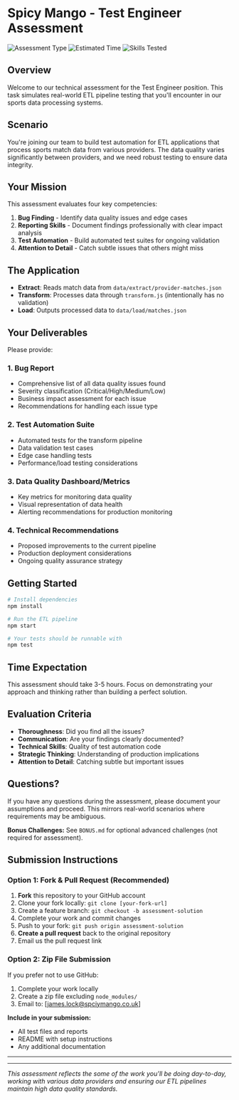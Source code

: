 # Spicy Mango - Test Engineer Assessment

![Assessment Type](https://img.shields.io/badge/Type-Technical%20Assessment-blue)
![Estimated Time](https://img.shields.io/badge/Time-3--5%20hours-green)
![Skills Tested](https://img.shields.io/badge/Skills-Testing%20%7C%20QA%20%7C%20ETL-orange)

## Overview

Welcome to our technical assessment for the Test Engineer position. This task simulates real-world ETL pipeline testing that you'll encounter in our sports data processing systems.

## Scenario

You're joining our team to build test automation for ETL applications that process sports match data from various providers. The data quality varies significantly between providers, and we need robust testing to ensure data integrity.

## Your Mission

This assessment evaluates four key competencies:

1. **Bug Finding** - Identify data quality issues and edge cases
2. **Reporting Skills** - Document findings professionally with clear impact analysis
3. **Test Automation** - Build automated test suites for ongoing validation
4. **Attention to Detail** - Catch subtle issues that others might miss

## The Application

-   **Extract**: Reads match data from `data/extract/provider-matches.json`
-   **Transform**: Processes data through `transform.js` (intentionally has no validation)
-   **Load**: Outputs processed data to `data/load/matches.json`

## Your Deliverables

Please provide:

### 1. Bug Report

-   Comprehensive list of all data quality issues found
-   Severity classification (Critical/High/Medium/Low)
-   Business impact assessment for each issue
-   Recommendations for handling each issue type

### 2. Test Automation Suite

-   Automated tests for the transform pipeline
-   Data validation test cases
-   Edge case handling tests
-   Performance/load testing considerations

### 3. Data Quality Dashboard/Metrics

-   Key metrics for monitoring data quality
-   Visual representation of data health
-   Alerting recommendations for production monitoring

### 4. Technical Recommendations

-   Proposed improvements to the current pipeline
-   Production deployment considerations
-   Ongoing quality assurance strategy

## Getting Started

```bash
# Install dependencies
npm install

# Run the ETL pipeline
npm start

# Your tests should be runnable with
npm test
```

## Time Expectation

This assessment should take 3-5 hours. Focus on demonstrating your approach and thinking rather than building a perfect solution.

## Evaluation Criteria

-   **Thoroughness**: Did you find all the issues?
-   **Communication**: Are your findings clearly documented?
-   **Technical Skills**: Quality of test automation code
-   **Strategic Thinking**: Understanding of production implications
-   **Attention to Detail**: Catching subtle but important issues

## Questions?

If you have any questions during the assessment, please document your assumptions and proceed. This mirrors real-world scenarios where requirements may be ambiguous.

**Bonus Challenges:** See `BONUS.md` for optional advanced challenges (not required for assessment).

## Submission Instructions

### Option 1: Fork & Pull Request (Recommended)

1. **Fork** this repository to your GitHub account
2. Clone your fork locally: `git clone [your-fork-url]`
3. Create a feature branch: `git checkout -b assessment-solution`
4. Complete your work and commit changes
5. Push to your fork: `git push origin assessment-solution`
6. **Create a pull request** back to the original repository
7. Email us the pull request link

### Option 2: Zip File Submission

If you prefer not to use GitHub:

1. Complete your work locally
2. Create a zip file excluding `node_modules/`
3. Email to: [james.lock@spciymango.co.uk]

**Include in your submission:**

-   All test files and reports
-   README with setup instructions
-   Any additional documentation

---

---

_This assessment reflects the some of the work you'll be doing day-to-day, working with various data providers and ensuring our ETL pipelines maintain high data quality standards._
